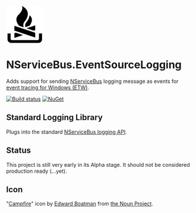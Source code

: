 ![Campfire](./icons/package_icon.png)

# NServiceBus.EventSourceLogging
Adds support for sending [NServiceBus](http://particular.net/NServiceBus) logging message as events for [event tracing for Windows (ETW)](https://blogs.msdn.microsoft.com/vancem/2012/08/13/windows-high-speed-logging-etw-in-c-net-using-system-diagnostics-tracing-eventsource/). 

[![Build status](https://ci.appveyor.com/api/projects/status/pe4whxi28ihnqrme/branch/master?svg=true)](https://ci.appveyor.com/project/robv8r/nservicebus-eventsourcelogging/branch/master) 
[![NuGet](https://img.shields.io/nuget/v/NServiceBus.EventSourceLogging.svg?maxAge=2592000)]()

## Standard Logging Library
Plugs into the standard [NServiceBus logging API](http://docs.particular.net/nservicebus/logging/).

## Status 
This project is still very early in its Alpha stage.  It should not be considered production ready (...yet).

## Icon

"[Campfire](https://thenounproject.com/term/campfire/196/)" icon by [Edward Boatman](https://thenounproject.com/edward) from [the Noun Project](http://thenounproject.com/).

